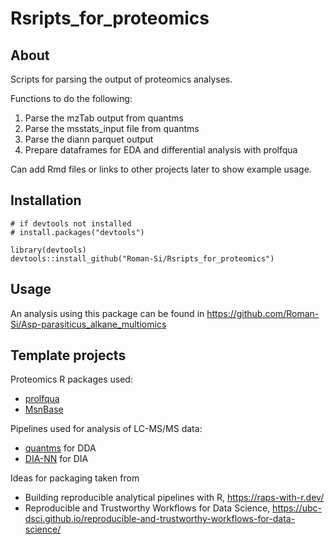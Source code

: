 # Rsripts_for_proteomics

## About
Scripts for parsing the output of proteomics analyses.

Functions to do the following:
1. Parse the mzTab output from quantms
2. Parse the msstats_input file from quantms
3. Parse the diann parquet output
4. Prepare dataframes for EDA and differential analysis with prolfqua

Can add Rmd files or links to other projects later to show example usage.

## Installation

```
# if devtools not installed
# install.packages("devtools")

library(devtools)
devtools::install_github("Roman-Si/Rsripts_for_proteomics")
```

## Usage
An analysis using this package can be found in https://github.com/Roman-Si/Asp-parasiticus_alkane_multiomics 


## Template projects

Proteomics R packages used:
- [prolfqua](https://github.com/fgcz/prolfqua)
- [MsnBase](https://www.bioconductor.org/packages/release/bioc/html/MSnbase.html)

Pipelines used for analysis of LC-MS/MS data:
- [quantms](https://github.com/bigbio/quantms) for DDA
- [DIA-NN](https://github.com/vdemichev/DiaNN) for DIA


Ideas for packaging taken from
- Building reproducible analytical pipelines with R, https://raps-with-r.dev/
- Reproducible and Trustworthy Workflows for Data Science, https://ubc-dsci.github.io/reproducible-and-trustworthy-workflows-for-data-science/
